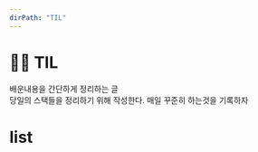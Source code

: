 ```yaml
---
dirPath: "TIL"
---
```


# 🏋️‍♂️ TIL

배운내용을 간단하게 정리하는 글  
당일의 스택들을 정리하기 위해 작성한다.
매일 꾸준히 하는것을 기록하자

# list

<listAnchor :list="list"></listAnchor>

<script>
  export default {
    computed: {
      list: function () {
        return this.$page.TIL
      }
    }
  }
</script>
